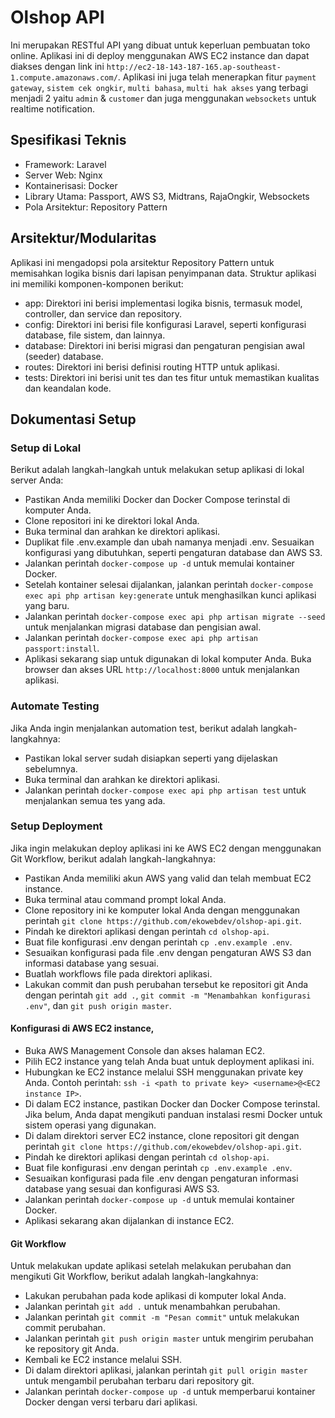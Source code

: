 # Olshop API

Ini merupakan RESTful API yang dibuat untuk keperluan pembuatan toko online. Aplikasi ini di deploy menggunakan AWS EC2 instance dan dapat diakses dengan link ini `http://ec2-18-143-187-165.ap-southeast-1.compute.amazonaws.com/`. Aplikasi ini juga telah menerapkan fitur `payment gateway`, `sistem cek ongkir`, `multi bahasa`, `multi hak akses` yang terbagi menjadi 2 yaitu `admin` & `customer` dan juga menggunakan `websockets` untuk realtime notification.

## Spesifikasi Teknis

-   Framework: Laravel
-   Server Web: Nginx
-   Kontainerisasi: Docker
-   Library Utama: Passport, AWS S3, Midtrans, RajaOngkir, Websockets
-   Pola Arsitektur: Repository Pattern

## Arsitektur/Modularitas

Aplikasi ini mengadopsi pola arsitektur Repository Pattern untuk memisahkan logika bisnis dari lapisan penyimpanan data. Struktur aplikasi ini memiliki komponen-komponen berikut:

-   app: Direktori ini berisi implementasi logika bisnis, termasuk model, controller, dan service dan repository.
-   config: Direktori ini berisi file konfigurasi Laravel, seperti konfigurasi database, file sistem, dan lainnya.
-   database: Direktori ini berisi migrasi dan pengaturan pengisian awal (seeder) database.
-   routes: Direktori ini berisi definisi routing HTTP untuk aplikasi.
-   tests: Direktori ini berisi unit tes dan tes fitur untuk memastikan kualitas dan keandalan kode.

## Dokumentasi Setup

### Setup di Lokal

Berikut adalah langkah-langkah untuk melakukan setup aplikasi di lokal server Anda:

-   Pastikan Anda memiliki Docker dan Docker Compose terinstal di komputer Anda.
-   Clone repositori ini ke direktori lokal Anda.
-   Buka terminal dan arahkan ke direktori aplikasi.
-   Duplikat file .env.example dan ubah namanya menjadi .env. Sesuaikan konfigurasi yang dibutuhkan, seperti pengaturan database dan AWS S3.
-   Jalankan perintah `docker-compose up -d` untuk memulai kontainer Docker.
-   Setelah kontainer selesai dijalankan, jalankan perintah `docker-compose exec api php artisan key:generate` untuk menghasilkan kunci aplikasi yang baru.
-   Jalankan perintah `docker-compose exec api php artisan migrate --seed` untuk menjalankan migrasi database dan pengisian awal.
-   Jalankan perintah `docker-compose exec api php artisan passport:install`.
-   Aplikasi sekarang siap untuk digunakan di lokal komputer Anda. Buka browser dan akses URL `http://localhost:8000` untuk menjalankan aplikasi.

### Automate Testing

Jika Anda ingin menjalankan automation test, berikut adalah langkah-langkahnya:

-   Pastikan lokal server sudah disiapkan seperti yang dijelaskan sebelumnya.
-   Buka terminal dan arahkan ke direktori aplikasi.
-   Jalankan perintah `docker-compose exec api php artisan test` untuk menjalankan semua tes yang ada.

### Setup Deployment

Jika ingin melakukan deploy aplikasi ini ke AWS EC2 dengan menggunakan Git Workflow, berikut adalah langkah-langkahnya:

-   Pastikan Anda memiliki akun AWS yang valid dan telah membuat EC2 instance.
-   Buka terminal atau command prompt lokal Anda.
-   Clone repository ini ke komputer lokal Anda dengan menggunakan perintah `git clone https://github.com/ekowebdev/olshop-api.git`.
-   Pindah ke direktori aplikasi dengan perintah `cd olshop-api`.
-   Buat file konfigurasi .env dengan perintah `cp .env.example .env`.
-   Sesuaikan konfigurasi pada file .env dengan pengaturan AWS S3 dan informasi database yang sesuai.
-   Buatlah workflows file pada direktori aplikasi.
-   Lakukan commit dan push perubahan tersebut ke repositori git Anda dengan perintah `git add .`, `git commit -m "Menambahkan konfigurasi .env"`, dan `git push origin master`.

#### Konfigurasi di AWS EC2 instance,

-   Buka AWS Management Console dan akses halaman EC2.
-   Pilih EC2 instance yang telah Anda buat untuk deployment aplikasi ini.
-   Hubungkan ke EC2 instance melalui SSH menggunakan private key Anda. Contoh perintah: `ssh -i <path to private key> <username>@<EC2 instance IP>`.
-   Di dalam EC2 instance, pastikan Docker dan Docker Compose terinstal. Jika belum, Anda dapat mengikuti panduan instalasi resmi Docker untuk sistem operasi yang digunakan.
-   Di dalam direktori server EC2 instance, clone repositori git dengan perintah `git clone https://github.com/ekowebdev/olshop-api.git`.
-   Pindah ke direktori aplikasi dengan perintah `cd olshop-api`.
-   Buat file konfigurasi .env dengan perintah `cp .env.example .env`.
-   Sesuaikan konfigurasi pada file .env dengan pengaturan informasi database yang sesuai dan konfigurasi AWS S3.
-   Jalankan perintah `docker-compose up -d` untuk memulai kontainer Docker.
-   Aplikasi sekarang akan dijalankan di instance EC2.

#### Git Workflow

Untuk melakukan update aplikasi setelah melakukan perubahan dan mengikuti Git Workflow, berikut adalah langkah-langkahnya:

-   Lakukan perubahan pada kode aplikasi di komputer lokal Anda.
-   Jalankan perintah `git add .` untuk menambahkan perubahan.
-   Jalankan perintah `git commit -m "Pesan commit"` untuk melakukan commit perubahan.
-   Jalankan perintah `git push origin master` untuk mengirim perubahan ke repository git Anda.
-   Kembali ke EC2 instance melalui SSH.
-   Di dalam direktori aplikasi, jalankan perintah `git pull origin master` untuk mengambil perubahan terbaru dari repository git.
-   Jalankan perintah `docker-compose up -d` untuk memperbarui kontainer Docker dengan versi terbaru dari aplikasi.
